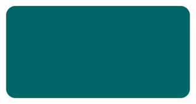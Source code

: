 <div align="center">
  <a href="https://www.cadgerfeast.com">
    <img src="./banner.svg" />
  </a>
</div>